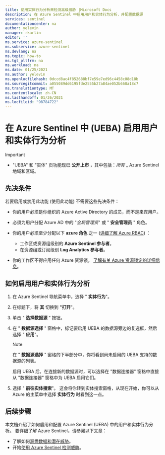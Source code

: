 ```yaml
---
title: 使用实体行为分析来检测高级威胁 |Microsoft Docs
description: 在 Azure Sentinel 中启用用户和实体行为分析，并配置数据源
services: sentinel
documentationcenter: na
author: yelevin
manager: rkarlin
editor: ''
ms.service: azure-sentinel
ms.subservice: azure-sentinel
ms.devlang: na
ms.topic: how-to
ms.tgt_pltfrm: na
ms.workload: na
ms.date: 01/25/2021
ms.author: yelevin
ms.openlocfilehash: 0dccd8ac4f852688bf7e59e7ed96c4458c08d18b
ms.sourcegitcommit: a055089dd6195fde2555b27a84ae052b668a18c7
ms.translationtype: MT
ms.contentlocale: zh-CN
ms.lasthandoff: 01/26/2021
ms.locfileid: "98784722"
---
```

# <a name="enable-user-and-entity-behavior-analytics-ueba-in-azure-sentinel"></a>在 Azure Sentinel 中 (UEBA) 启用用户和实体行为分析 

> [!IMPORTANT]
>
> - "UEBA" 和 "实体" 页功能现已 **公开上市** ，其中包括：*_所有_* _ Azure Sentinel 地域和区域。

## <a name="prerequisites"></a>先决条件

若要启用或禁用此功能 (使用此功能) 不需要这些先决条件：

- 你的用户必须是你组织的 Azure Active Directory 的成员，而不是来宾用户。

- 必须为用户分配 Azure AD 中的 "*全局管理员*" 或 " **安全管理员** " 角色。

- 你的用户必须至少分配以下 **azure 角色** 之一 ([详细了解 Azure RBAC](roles.md)) ：
    - 工作区或资源组级别的 **Azure Sentinel 参与者**。
    - 在资源组或订阅级别 **Log Analytics 参与者**。

- 你的工作区不得应用任何 Azure 资源锁。 [了解有关 Azure 资源锁定的详细信息](../azure-resource-manager/management/lock-resources.md)。

## <a name="how-to-enable-user-and-entity-behavior-analytics"></a>如何启用用户和实体行为分析

1. 在 Azure Sentinel 导航菜单中，选择 " **实体行为**"。

1. 在标题下，将 **其** 切换到 **"打开**"。

1. 单击 " **选择数据源** " 按钮。

1. 在 " **数据源选择** " 窗格中，标记要启用 UEBA 的数据源旁边的复选框，然后选择 " **应用**"。

    > [!NOTE]
    >
    > 在 " **数据源选择** " 窗格的下半部分中，你将看到尚未启用的 UEBA 支持的数据源的列表。 
    >
    > 启用 UEBA 后，在连接新的数据源时，可以选择在 "数据连接器" 窗格中直接从 "数据连接器" 窗格中为 UEBA 启用它们。

1. 选择 " **前往实体搜索**"。 这会将你转到实体搜索窗格，从现在开始，你可以从 Azure 的主菜单中选择 **实体行为** 时看到这一点。

## <a name="next-steps"></a>后续步骤
本文档介绍了如何启用和配置 Azure Sentinel (UEBA) 中的用户和实体行为分析。 要详细了解 Azure Sentinel，请参阅以下文章：
- 了解如何[洞悉数据和潜在威胁](quickstart-get-visibility.md)。
- 开始[使用 Azure Sentinel 检测威胁](tutorial-detect-threats-built-in.md)。
